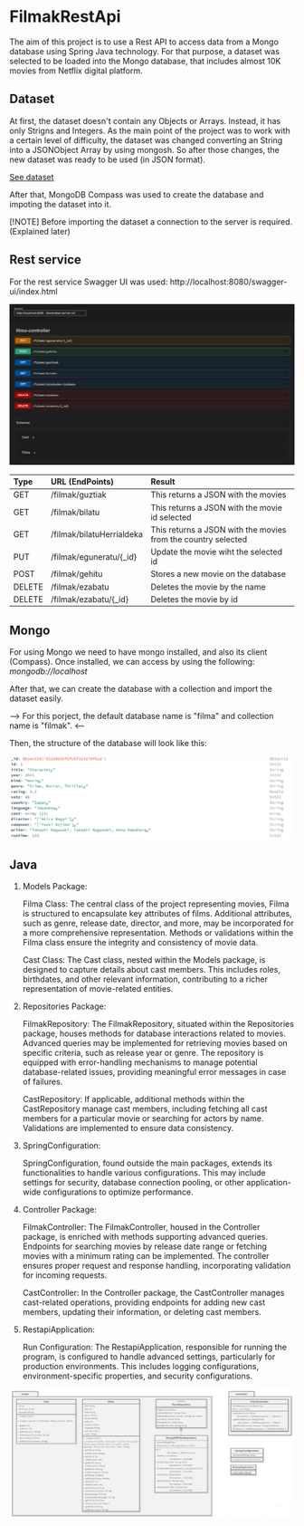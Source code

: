 # FilmakRestApi
The aim of this project is to use a Rest API to access data from a Mongo database using Spring Java technology. For that purpose, a dataset was selected to be loaded into the Mongo database, that includes almost 10K movies from Netflix digital platform. 

## Dataset
At first, the dataset doesn't contain any Objects or Arrays. Instead, it has only Strigns and Integers. As the main point of the project was to work with a certain level of difficulty, the dataset was changed converting an String into a JSONObject Array by using mongosh. So after those changes, the new dataset was ready to be used (in JSON format).

[See dataset](filmak.json)

After that, MongoDB Compass was used to create the database and impoting the dataset into it.

[!NOTE] 
Before importing the dataset a connection to the server is required. (Explained later)

## Rest service
For the rest service Swagger UI was used: http://localhost:8080/swagger-ui/index.html

![Alt text](images/swagger.png)

| Type  | URL (EndPoints)  | Result |
|:------------- |:---------------| :-------------|
| GET         | /filmak/guztiak      | This returns a JSON with the movies             |
| GET         | /filmak/bilatu      | This returns a JSON with the movie id selected             |
| GET         | /filmak/bilatuHerrialdeka      | This returns a JSON with the movies from the country selected       |
| PUT         | /filmak/eguneratu/{_id}        |  Update the movie wiht the selected id  |
| POST         | /filmak/gehitu        | Stores a new movie on the database        |
| DELETE         | /filmak/ezabatu     | Deletes the movie by the name        |
| DELETE         | /filmak/ezabatu/{_id}      |  Deletes the movie by id     |

## Mongo
For using Mongo we need to have mongo installed, and also its client (Compass). Once installed, we can access by using the following:  *mongodb://localhost*

After that, we can create the database with a collection and import the dataset easily. 

--> For this porject, the default database name is "filma" and collection name is "filmak". <--

Then, the structure of the database will look like this:

![Alt text](images/database.png)

## Java
1. Models Package:

    Filma Class:
        The central class of the project representing movies, Filma is structured to encapsulate key attributes of films. Additional attributes, such as genre, release date, director, and more, may be incorporated for a more comprehensive representation.
        Methods or validations within the Filma class ensure the integrity and consistency of movie data.

    Cast Class:
        The Cast class, nested within the Models package, is designed to capture details about cast members. This includes roles, birthdates, and other relevant information, contributing to a richer representation of movie-related entities.

2. Repositories Package:

    FilmakRepository:
        The FilmakRepository, situated within the Repositories package, houses methods for database interactions related to movies. Advanced queries may be implemented for retrieving movies based on specific criteria, such as release year or genre.
        The repository is equipped with error-handling mechanisms to manage potential database-related issues, providing meaningful error messages in case of failures.

    CastRepository:
        If applicable, additional methods within the CastRepository manage cast members, including fetching all cast members for a particular movie or searching for actors by name. Validations are implemented to ensure data consistency.

3. SpringConfiguration:

    SpringConfiguration, found outside the main packages, extends its functionalities to handle various configurations. This may include settings for security, database connection pooling, or other application-wide configurations to optimize performance.

4. Controller Package:

    FilmakController:
        The FilmakController, housed in the Controller package, is enriched with methods supporting advanced queries. Endpoints for searching movies by release date range or fetching movies with a minimum rating can be implemented.
        The controller ensures proper request and response handling, incorporating validation for incoming requests.

    CastController:
        In the Controller package, the CastController manages cast-related operations, providing endpoints for adding new cast members, updating their information, or deleting cast members.

5. RestapiApplication:

    Run Configuration:
        The RestapiApplication, responsible for running the program, is configured to handle advanced settings, particularly for production environments. This includes logging configurations, environment-specific properties, and security configurations.
   
![Alt text](<images/class diagram.png>)

